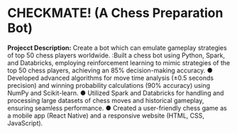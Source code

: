 # CHECKMATE! (A Chess Preparation Bot)
**Projecct Description:**
Create a bot which can emulate gameplay strategies of top 50 chess players worldwide.
:Built a chess bot using Python, Spark, and
Databricks, employing reinforcement learning to mimic strategies of the top 50 chess players, achieving an 85%
decision-making accuracy.
● Developed advanced algorithms for move time analysis (±0.5 seconds precision) and winning probability calculations
(90% accuracy) using NumPy and Scikit-learn.
● Utilized Spark and Databricks for handling and processing large datasets of chess moves and historical gameplay,
ensuring seamless performance.
● Created a user-friendly chess game as a mobile app (React Native) and a responsive website (HTML, CSS, JavaScript).
